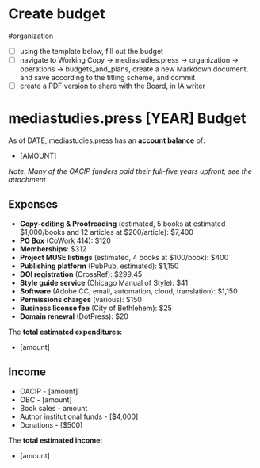# Create budget

#organization

- [ ] using the template below, fill out the budget
- [ ] navigate to Working Copy -> mediastudies.press -> organization -> operations -> budgets_and_plans, create a new Markdown document, and save according to the titling scheme, and commit
- [ ] create a PDF version to share with the Board, in IA writer

# mediastudies.press [YEAR] Budget

As of DATE, mediastudies.press has an **account balance** of:

* [AMOUNT]

*Note: Many of the OACIP funders paid their full-five years upfront; see the attachment*

## Expenses

* **Copy-editing & Proofreading** (estimated, 5 books at estimated $1,000/books and 12 articles at $200/article): $7,400
* **PO Box** (CoWork 414): $120
* **Memberships**: $312
* **Project MUSE listings** (estimated, 4 books at $100/book): $400
* **Publishing platform** (PubPub, estimated): $1,150
* **DOI registration** (CrossRef): $299.45
* **Style guide service** (Chicago Manual of Style): $41
* **Software** (Adobe CC, email, automation, cloud, translation): $1,150
* **Permissions charges** (various): $150
* **Business license fee** (City of Bethlehem): $25
* **Domain renewal** (DotPress): $20

The **total estimated expenditures:**

* [amount]

## Income

* OACIP - [amount]
* OBC  - [amount]
* Book sales - amount
* Author institutional funds - [$4,000]
* Donations - [$500]

The **total estimated income:**

* [amount]

